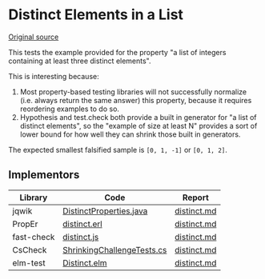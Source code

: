 # Distinct Elements in a List

[Original source](https://github.com/mc-imperial/hypothesis-ecoop-2020-artifact/tree/master/smartcheck-benchmarks/evaluations/distinct)

This tests the example provided for the property "a list of integers containing at least three distinct elements".

This is interesting because:

1. Most property-based testing libraries will not successfully normalize (i.e. always return the same answer) this property, because it requires reordering examples to do so.
2. Hypothesis and test.check both provide a built in generator for "a list of distinct elements", so the "example of size at least N" provides a sort of lower bound for how well they can shrink those built in generators.

The expected smallest falsified sample is `[0, 1, -1]` or `[0, 1, 2]`.

## Implementors

| Library    | Code                                                                                                      | Report                                                       |
| ---------- | --------------------------------------------------------------------------------------------------------- | ------------------------------------------------------------ |
| jqwik      | [DistinctProperties.java](/pbt-libraries/jqwik/src/test/java/challenges/distinct/DistinctProperties.java) | [distinct.md](/pbt-libraries/jqwik/reports/distinct.md)      |
| PropEr     | [distinct.erl](/pbt-libraries/proper/challenges/distinct.erl)                                             | [distinct.md](/pbt-libraries/proper/challenges/distinct.md)  |
| fast-check | [distinct.js](/pbt-libraries/fast-check/challenges/distinct.js)                                           | [distinct.md](/pbt-libraries/fast-check/reports/distinct.md) |
| CsCheck    |[ShrinkingChallengeTests.cs](/pbt-libraries/cscheck/ShrinkingChallengeTests.cs#L218)|[distinct.md](/pbt-libraries/cscheck/reports/distinct.md)|
| elm-test   |[Distinct.elm](/pbt-libraries/elm-test/src/Challenge/Distinct.elm)|[distinct.md](/pbt-libraries/elm-test/reports/distinct.md)|
